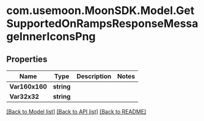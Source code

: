 # com.usemoon.MoonSDK.Model.GetSupportedOnRampsResponseMessageInnerIconsPng

## Properties

| Name           | Type       | Description | Notes |
| -------------- | ---------- | ----------- | ----- |
| **Var160x160** | **string** |             |       |
| **Var32x32**   | **string** |             |       |

[\[Back to Model list\]](./#documentation-for-models) [\[Back to API list\]](./#documentation-for-api-endpoints) [\[Back to README\]](./)

